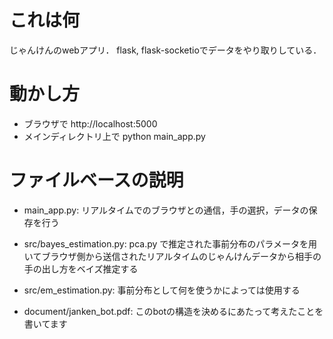 # これは何
じゃんけんのwebアプリ．
flask, flask-socketioでデータをやり取りしている．

# 動かし方
+ ブラウザで http://localhost:5000
+ メインディレクトリ上で python main_app.py

# ファイルベースの説明

- main_app.py:
  リアルタイムでのブラウザとの通信，手の選択，データの保存を行う
- src/bayes_estimation.py: 
  pca.py で推定された事前分布のパラメータを用いてブラウザ側から送信されたリアルタイムのじゃんけんデータから相手の手の出し方をベイズ推定する
- src/em_estimation.py:
  事前分布として何を使うかによっては使用する

- document/janken_bot.pdf:
  このbotの構造を決めるにあたって考えたことを書いてます
